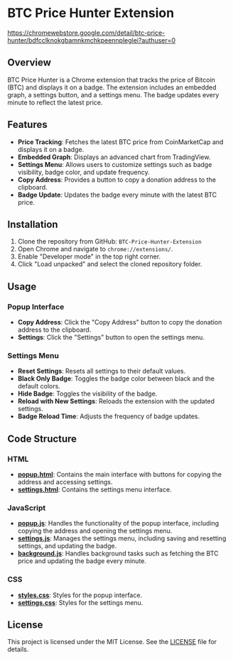 # BTC Price Hunter Extension

https://chromewebstore.google.com/detail/btc-price-hunter/bdfcclknokgbamnkmchkpeennpleglei?authuser=0

## Overview
BTC Price Hunter is a Chrome extension that tracks the price of Bitcoin (BTC) and displays it on a badge. The extension includes an embedded graph, a settings button, and a settings menu. The badge updates every minute to reflect the latest price.

## Features
- **Price Tracking**: Fetches the latest BTC price from CoinMarketCap and displays it on a badge.
- **Embedded Graph**: Displays an advanced chart from TradingView.
- **Settings Menu**: Allows users to customize settings such as badge visibility, badge color, and update frequency.
- **Copy Address**: Provides a button to copy a donation address to the clipboard.
- **Badge Update**: Updates the badge every minute with the latest BTC price.

## Installation
1. Clone the repository from GitHub: `BTC-Price-Hunter-Extension`
2. Open Chrome and navigate to `chrome://extensions/`.
3. Enable "Developer mode" in the top right corner.
4. Click "Load unpacked" and select the cloned repository folder.

## Usage

### Popup Interface
- **Copy Address**: Click the "Copy Address" button to copy the donation address to the clipboard.
- **Settings**: Click the "Settings" button to open the settings menu.

### Settings Menu
- **Reset Settings**: Resets all settings to their default values.
- **Black Only Badge**: Toggles the badge color between black and the default colors.
- **Hide Badge**: Toggles the visibility of the badge.
- **Reload with New Settings**: Reloads the extension with the updated settings.
- **Badge Reload Time**: Adjusts the frequency of badge updates.

## Code Structure

### HTML
- **[popup.html](popup.html)**: Contains the main interface with buttons for copying the address and accessing settings.
- **[settings.html](settings.html)**: Contains the settings menu interface.

### JavaScript
- **[popup.js](popup.js)**: Handles the functionality of the popup interface, including copying the address and opening the settings menu.
- **[settings.js](settings.js)**: Manages the settings menu, including saving and resetting settings, and updating the badge.
- **[background.js](background.js)**: Handles background tasks such as fetching the BTC price and updating the badge every minute.

### CSS
- **[styles.css](styles.css)**: Styles for the popup interface.
- **[settings.css](settings.css)**: Styles for the settings menu.

## License
This project is licensed under the MIT License. See the [LICENSE](LICENSE) file for details.
